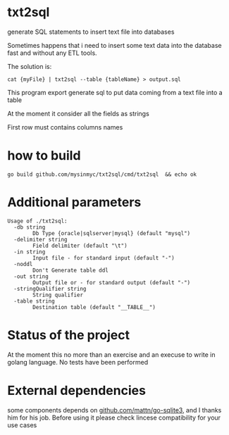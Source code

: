 # txt2sql

generate SQL statements to insert text file into databases

Sometimes happens that i need to insert some text data into the database fast and without any ETL tools.

The solution is:

`cat {myFile} | txt2sql --table {tableName} > output.sql`
	
This program export generate sql to put data coming from a text file into a table

At the moment it consider all the fields as strings

First row must contains columns names


# how to build

`go build github.com/mysinmyc/txt2sql/cmd/txt2sql  && echo ok`	
	

	
# Additional parameters

```
Usage of ./txt2sql:
  -db string
        Db Type {oracle|sqlserver|mysql} (default "mysql")
  -delimiter string
        Field delimiter (default "\t")
  -in string
        Input file - for standard input (default "-")
  -noddl
        Don't Generate table ddl
  -out string
        Output file or - for standard output (default "-")
  -stringQualifier string
        String qualifier
  -table string
        Destination table (default "__TABLE__")
```
  



# Status of the project

At the moment this no more than an exercise and an execuse to write in golang language. No tests have been performed



# External dependencies

some components depends on [github.com/mattn/go-sqlite3](https://github.com/mattn/go-sqlite3), and I thanks him for his job. Before using it please check  lincese compatibility for your use cases